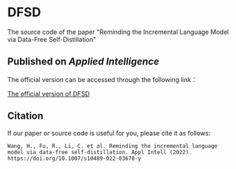 # DFSD
The source code of the paper "Reminding the Incremental Language Model via Data-Free Self-Distillation"

## Published on ***Applied Intelligence***

The official version can be accessed through the following link：

[The official version of DFSD](https://link.springer.com/article/10.1007/s10489-022-03678-y#citeas)

## Citation
If our paper or source code is useful for you, please cite it as follows:

    Wang, H., Fu, R., Li, C. et al. Reminding the incremental language model via data-free self-distillation. Appl Intell (2022). https://doi.org/10.1007/s10489-022-03678-y


<!--
https://arxiv.org/pdf/2110.08745.pdf

The paper has been accepted and is being published in the journal Applied Intelligence. The official version of the paper will be available after a period of time. In the official version, the theory of the method has been improved and more experiments have been added.-->
